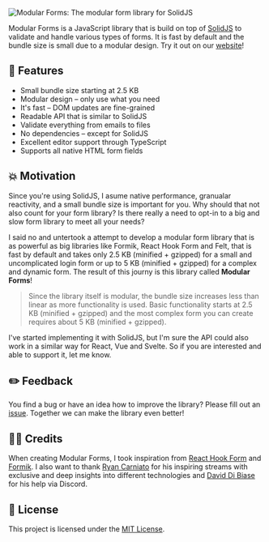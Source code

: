 ![Modular Forms: The modular form library for SolidJS](https://raw.githubusercontent.com/fabian-hiller/modular-forms/main/banner.jpg)

Modular Forms is a JavaScript library that is build on top of [SolidJS](https://github.com/solidjs/solid) to validate and handle various types of forms. It is fast by default and the bundle size is small due to a modular design. Try it out on our [website](https://modularforms.dev/playground)!

## 🧪 Features

- Small bundle size starting at 2.5 KB
- Modular design – only use what you need
- It's fast – DOM updates are fine-grained
- Readable API that is similar to SolidJS
- Validate everything from emails to files
- No dependencies – except for SolidJS
- Excellent editor support through TypeScript
- Supports all native HTML form fields

## 💥 Motivation

Since you're using SolidJS, I asume native performance, granualar reactivity, and a small bundle size is important for you. Why should that not also count for your form library? Is there really a need to opt-in to a big and slow form library to meet all your needs?

I said no and untertook a attempt to develop a modular form library that is as powerful as big libraries like Formik, React Hook Form and Felt, that is fast by default and takes only 2.5 KB (minified + gzipped) for a small and uncomplicated login form or up to 5 KB (minified + gzipped) for a complex and dynamic form. The result of this journy is this library called **Modular Forms**!

> Since the library itself is modular, the bundle size increases less than linear as more functionality is used. Basic functionality starts at 2.5 KB (minified + gzipped) and the most complex form you can create requires about 5 KB (minified + gzipped).

I've started implementing it with SolidJS, but I'm sure the API could also work in a similar way for React, Vue and Svelte. So if you are interested and able to support it, let me know.

## ✏️ Feedback

You find a bug or have an idea how to improve the library? Please fill out an [issue](https://github.com/fabian-hiller/modular-forms/issues/new). Together we can make the library even better!

## 🙌🏼 Credits

When creating Modular Forms, I took inspiration from [React Hook Form](https://github.com/react-hook-form/react-hook-form) and [Formik](https://github.com/jaredpalmer/formik). I also want to thank [Ryan Carniato](https://github.com/ryansolid) for his inspiring streams with exclusive and deep insights into different technologies and [David Di Biase](https://github.com/davedbase) for his help via Discord.

## 🔑 License

This project is licensed under the [MIT License](https://github.com/fabian-hiller/modular-forms/tree/main/LICENSE.md).

